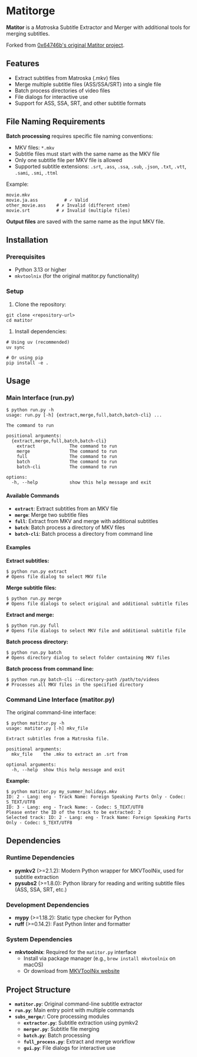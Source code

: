 # Matitorge

**Matitor** is a *Mat*roska Sub*tit*le Extract*or* and M*er*ger with additional tools for merging subtitles.

Forked from [0x64746b's original Matitor project](https://github.com/0x64746b/matitor).

## Features

- Extract subtitles from Matroska (.mkv) files
- Merge multiple subtitle files (ASS/SSA/SRT) into a single file
- Batch process directories of video files
- File dialogs for interactive use
- Support for ASS, SSA, SRT, and other subtitle formats

## File Naming Requirements

**Batch processing** requires specific file naming conventions:

- MKV files: `*.mkv`
- Subtitle files must start with the same name as the MKV file
- Only one subtitle file per MKV file is allowed
- Supported subtitle extensions: `.srt`, `.ass`, `.ssa`, `.sub`, `.json`, `.txt`, `.vtt`, `.sami`, `.smi`, `.ttml`

Example:

```text
movie.mkv
movie.ja.ass          # ✓ Valid
other_movie.ass    # ✗ Invalid (different stem)
movie.srt          # ✗ Invalid (multiple files)
```

**Output files** are saved with the same name as the input MKV file.

## Installation

### Prerequisites

- Python 3.13 or higher
- `mkvtoolnix` (for the original matitor.py functionality)

### Setup

1. Clone the repository:

```shell
git clone <repository-url>
cd matitor
```

1. Install dependencies:

```shell
# Using uv (recommended)
uv sync

# Or using pip
pip install -e .
```

## Usage

### Main Interface (run.py)

```shell
$ python run.py -h
usage: run.py [-h] {extract,merge,full,batch,batch-cli} ...

The command to run

positional arguments:
  {extract,merge,full,batch,batch-cli}
    extract             The command to run
    merge               The command to run
    full                The command to run
    batch               The command to run
    batch-cli           The command to run

options:
  -h, --help            show this help message and exit
```

#### Available Commands

- **`extract`**: Extract subtitles from an MKV file
- **`merge`**: Merge two subtitle files
- **`full`**: Extract from MKV and merge with additional subtitles
- **`batch`**: Batch process a directory of MKV files
- **`batch-cli`**: Batch process a directory from command line

#### Examples

**Extract subtitles:**

```shell
$ python run.py extract
# Opens file dialog to select MKV file
```

**Merge subtitle files:**

```shell
$ python run.py merge
# Opens file dialogs to select original and additional subtitle files
```

**Extract and merge:**

```shell
$ python run.py full
# Opens file dialogs to select MKV file and additional subtitle file
```

**Batch process directory:**

```shell
$ python run.py batch
# Opens directory dialog to select folder containing MKV files
```

**Batch process from command line:**

```shell
$ python run.py batch-cli --directory-path /path/to/videos
# Processes all MKV files in the specified directory
```

### Command Line Interface (matitor.py)

The original command-line interface:

```shell
$ python matitor.py -h
usage: matitor.py [-h] mkv_file

Extract subtitles from a Matroska file.

positional arguments:
  mkv_file    the .mkv to extract an .srt from

optional arguments:
  -h, --help  show this help message and exit
```

**Example:**

```shell
$ python matitor.py my_summer_holidays.mkv
ID: 2 - Lang: eng - Track Name: Foreign Speaking Parts Only - Codec: S_TEXT/UTF8
ID: 3 - Lang: eng - Track Name: - Codec: S_TEXT/UTF8
Please enter the ID of the track to be extracted: 2
Selected track: ID: 2 - Lang: eng - Track Name: Foreign Speaking Parts Only - Codec: S_TEXT/UTF8
```

## Dependencies

### Runtime Dependencies

- **pymkv2** (>=2.1.2): Modern Python wrapper for MKVToolNix, used for subtitle extraction
- **pysubs2** (>=1.8.0): Python library for reading and writing subtitle files (ASS, SSA, SRT, etc.)

### Development Dependencies

- **mypy** (>=1.18.2): Static type checker for Python
- **ruff** (>=0.14.2): Fast Python linter and formatter

### System Dependencies

- **mkvtoolnix**: Required for the `matitor.py` interface
  - Install via package manager (e.g., `brew install mkvtoolnix` on macOS)
  - Or download from [MKVToolNix website](https://mkvtoolnix.download/)

## Project Structure

- **`matitor.py`**: Original command-line subtitle extractor
- **`run.py`**: Main entry point with multiple commands
- **`subs_merge/`**: Core processing modules
  - **`extractor.py`**: Subtitle extraction using pymkv2
  - **`merger.py`**: Subtitle file merging
  - **`batch.py`**: Batch processing
  - **`full_process.py`**: Extract and merge workflow
  - **`gui.py`**: File dialogs for interactive use
